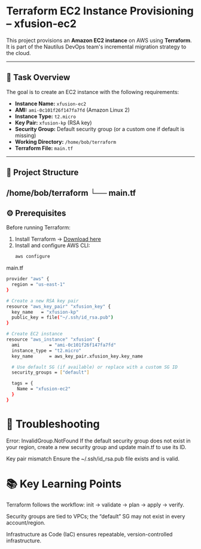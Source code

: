 # Terraform EC2 Instance Provisioning – xfusion-ec2

This project provisions an **Amazon EC2 instance** on AWS using **Terraform**.  
It is part of the Nautilus DevOps team's incremental migration strategy to the cloud.

---

## 🚀 Task Overview
The goal is to create an EC2 instance with the following requirements:

- **Instance Name:** `xfusion-ec2`
- **AMI:** `ami-0c101f26f147fa7fd` (Amazon Linux 2)
- **Instance Type:** `t2.micro`
- **Key Pair:** `xfusion-kp` (RSA key)
- **Security Group:** Default security group (or a custom one if default is missing)
- **Working Directory:** `/home/bob/terraform`
- **Terraform File:** `main.tf`

---

## 📂 Project Structure
/home/bob/terraform
└── main.tf
---

## ⚙️ Prerequisites
Before running Terraform:
1. Install Terraform → [Download here](https://developer.hashicorp.com/terraform/downloads)  
2. Install and configure AWS CLI:  
   ```bash
   aws configure
   ```
main.tf

```bash
provider "aws" {
  region = "us-east-1"
}

# Create a new RSA key pair
resource "aws_key_pair" "xfusion_key" {
  key_name   = "xfusion-kp"
  public_key = file("~/.ssh/id_rsa.pub")
}

# Create EC2 instance
resource "aws_instance" "xfusion" {
  ami           = "ami-0c101f26f147fa7fd"
  instance_type = "t2.micro"
  key_name      = aws_key_pair.xfusion_key.key_name

  # Use default SG (if available) or replace with a custom SG ID
  security_groups = ["default"]

  tags = {
    Name = "xfusion-ec2"
  }
}
```

# 🧰 Troubleshooting

Error: InvalidGroup.NotFound
If the default security group does not exist in your region, create a new security group and update main.tf to use its ID.

Key pair mismatch
Ensure the ~/.ssh/id_rsa.pub file exists and is valid.

# 📚 Key Learning Points

Terraform follows the workflow: init → validate → plan → apply → verify.

Security groups are tied to VPCs; the “default” SG may not exist in every account/region.

Infrastructure as Code (IaC) ensures repeatable, version-controlled infrastructure.
